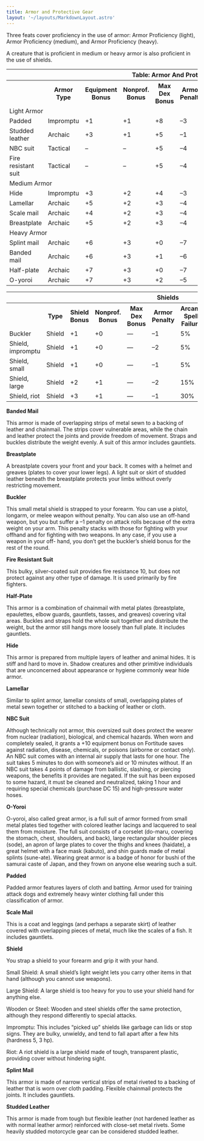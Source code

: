 ```yaml
---
title: Armor and Protective Gear
layout: '~/layouts/MarkdownLayout.astro'
---
```

Three feats cover proficiency in the use of armor: Armor Proficiency (light),
Armor Proficiency (medium), and Armor Proficiency (heavy).

A creature that is proficient in medium or heavy armor is also proficient in
the use of shields.


<table> <tr> <th colspan="11"> Table: Armor And Protective Gear </th> </tr> <tr> <th> </th> <th> Armor Type </th> <th> Equipment Bonus </th> <th> Nonprof. Bonus </th> <th> Max Dex Bonus </th> <th> Armor Penalty </th> <th> Arcane Spell Failure </th> <th> Speed (30 ft.) </th> <th> Weight </th> <th> Purchase DC </th> <th> Restriction </th> </tr> <tr class="shaded"> <td colspan="11" style="text-align: left"> Light Armor </td> </tr> <tr> <td> Padded </td> <td> Impromptu </td> <td> +1 </td> <td> +1 </td> <td> +8 </td> <td> –3 </td> <td> 5% </td> <td> 30 </td> <td> 10 lb. </td> <td> 9 </td> <td> — </td> </tr> <tr class="shaded2"> <td> Studded leather </td> <td> Archaic </td> <td> +3 </td> <td> +1 </td> <td> +5 </td> <td> –1 </td> <td> 15% </td> <td> 30 </td> <td> 20 lb. </td> <td> 13 </td> <td> — </td> </tr> <tr> <td> NBC suit </td> <td> Tactical </td> <td> – </td> <td> – </td> <td> +5 </td> <td> –4 </td> <td> 40% </td> <td> 30 </td> <td> 10 lb. </td> <td> 15 </td> <td> Res (+2) </td> </tr> <tr class="shaded2"> <td> Fire resistant suit </td> <td> Tactical </td> <td> – </td> <td> – </td> <td> +5 </td> <td> –4 </td> <td> 40% </td> <td> 30 </td> <td> 10 lb. </td> <td> 13 </td> <td> — </td> </tr> <tr class="shaded"> <td colspan="11" style="text-align: left"> Medium Armor </td> </tr> <tr> <td> Hide </td> <td> Impromptu </td> <td> +3 </td> <td> +2 </td> <td> +4 </td> <td> –3 </td> <td> 20% </td> <td> 20 </td> <td> 25 lb. </td> <td> 10 </td> <td> — </td> </tr> <tr class="shaded2"> <td> Lamellar </td> <td> Archaic </td> <td> +5 </td> <td> +2 </td> <td> +3 </td> <td> –4 </td> <td> 30% </td> <td> 20 </td> <td> 35 lb. </td> <td> 20 </td> <td> — </td> </tr> <tr> <td> Scale mail </td> <td> Archaic </td> <td> +4 </td> <td> +2 </td> <td> +3 </td> <td> –4 </td> <td> 25% </td> <td> 20 </td> <td> 30 lb. </td> <td> 16 </td> <td> — </td> </tr> <tr class="shaded2"> <td> Breastplate </td> <td> Archaic </td> <td> +5 </td> <td> +2 </td> <td> +3 </td> <td> –4 </td> <td> 25% </td> <td> 20 </td> <td> 30 lb. </td> <td> 18 </td> <td> — </td> </tr> <tr class="shaded"> <td colspan="11" style="text-align: left"> Heavy Armor </td> </tr> <tr> <td> Splint mail </td> <td> Archaic </td> <td> +6 </td> <td> +3 </td> <td> +0 </td> <td> –7 </td> <td> 40% </td> <td> 20 </td> <td> 45 lb. </td> <td> 18 </td> <td> — </td> </tr> <tr class="shaded2"> <td> Banded mail </td> <td> Archaic </td> <td> +6 </td> <td> +3 </td> <td> +1 </td> <td> –6 </td> <td> 35% </td> <td> 20 </td> <td> 35 lb. </td> <td> 19 </td> <td> — </td> </tr> <tr> <td> Half-plate </td> <td> Archaic </td> <td> +7 </td> <td> +3 </td> <td> +0 </td> <td> –7 </td> <td> 35% </td> <td> 20 </td> <td> 50 lb. </td> <td> 21 </td> <td> — </td> </tr> <tr class="shaded2"> <td> O-yoroi </td> <td> Archaic </td> <td> +7 </td> <td> +3 </td> <td> +2 </td> <td> –5 </td> <td> 40% </td> <td> 20 </td> <td> 45 lb. </td> <td> 28 </td> <td> — </td> </tr> </table>

 
<table> <tr> <th colspan="11"> Shields </th> </tr> <tr> <th> </th> <th> Type </th> <th> Shield Bonus </th> <th> Nonprof. Bonus </th> <th> Max Dex Bonus </th> <th> Armor Penalty </th> <th> Arcane Spell Failure </th> <th> Speed (30 ft.) </th> <th> Weight </th> <th> Purchase DC </th> <th> Restriction </th> </tr> <tr> <td> Buckler </td> <td> Shield </td> <td> +1 </td> <td> +0 </td> <td> — </td> <td> –1 </td> <td> 5% </td> <td> — </td> <td> 5 lb. </td> <td> 9 </td> <td> — </td> </tr> <tr class="shaded"> <td> Shield, impromptu </td> <td> Shield </td> <td> +1 </td> <td> +0 </td> <td> — </td> <td> –2 </td> <td> 5% </td> <td> — </td> <td> varies </td> <td> — </td> <td> — </td> </tr> <tr> <td> Shield, small </td> <td> Shield </td> <td> +1 </td> <td> +0 </td> <td> — </td> <td> –1 </td> <td> 5% </td> <td> — </td> <td> 6 lb. </td> <td> 5 </td> <td> — </td> </tr> <tr class="shaded"> <td> Shield, large </td> <td> Shield </td> <td> +2 </td> <td> +1 </td> <td> — </td> <td> –2 </td> <td> 15% </td> <td> — </td> <td> 15 lb. </td> <td> 7 </td> <td> — </td> </tr> <tr> <td> Shield, riot </td> <td> Shield </td> <td> +3 </td> <td> +1 </td> <td> — </td> <td> –1 </td> <td> 30% </td> <td> — </td> <td> 6 lb. </td> <td> 10 </td> <td> Res (+2) </td> </tr> </table>

 **Banded Mail**

This armor is made of overlapping strips of metal sewn to a backing of leather
and chainmail. The strips cover vulnerable areas, while the chain and leather
protect the joints and provide freedom of movement. Straps and buckles
distribute the weight evenly. A suit of this armor includes gauntlets.

**Breastplate**

A breastplate covers your front and your back. It comes with a helmet and
greaves (plates to cover your lower legs). A light suit or skirt of studded
leather beneath the breastplate protects your limbs without overly restricting
movement.

**Buckler**

This small metal shield is strapped to your forearm. You can use a pistol,
longarm, or melee weapon without penalty. You can also use an off-hand weapon,
but you but suffer a –1 penalty on attack rolls because of the extra weight on
your arm. This penalty stacks with those for fighting with your offhand and
for fighting with two weapons. In any case, if you use a weapon in your off-
hand, you don’t get the buckler’s shield bonus for the rest of the round.

**Fire Resistant Suit**

This bulky, silver-coated suit provides fire resistance 10, but does not
protect against any other type of damage. It is used primarily by fire
fighters.

**Half-Plate**

This armor is a combination of chainmail with metal plates (breastplate,
epaulettes, elbow guards, gauntlets, tasses, and greaves) covering vital
areas. Buckles and straps hold the whole suit together and distribute the
weight, but the armor still hangs more loosely than full plate. It includes
gauntlets.

**Hide**

This armor is prepared from multiple layers of leather and animal hides. It is
stiff and hard to move in. Shadow creatures and other primitive individuals
that are unconcerned about appearance or hygiene commonly wear hide armor.

**Lamellar**

Similar to splint armor, lamellar consists of small, overlapping plates of
metal sewn together or stitched to a backing of leather or cloth.

**NBC Suit**

Although technically not armor, this oversized suit does protect the wearer
from nuclear (radiation), biological, and chemical hazards. When worn and
completely sealed, it grants a +10 equipment bonus on Fortitude saves against
radiation, disease, chemicals, or poisons (airborne or contact only). An NBC
suit comes with an internal air supply that lasts for one hour. The suit takes
5 minutes to don with someone’s aid or 10 minutes without. If an NBC suit
takes 4 points of damage from ballistic, slashing, or piercing weapons, the
benefits it provides are negated. If the suit has been exposed to some hazard,
it must be cleaned and neutralized, taking 1 hour and requiring special
chemicals (purchase DC 15) and high-pressure water hoses.

**O-Yoroi**

O-yoroi, also called great armor, is a full suit of armor formed from small
metal plates tied together with colored leather lacings and lacquered to seal
them from moisture. The full suit consists of a corselet (do-maru, covering
the stomach, chest, shoulders, and back), large rectangular shoulder pieces
(sode), an apron of large plates to cover the thighs and knees (haidate), a
great helmet with a face mask (kabuto), and shin guards made of metal splints
(sune-ate). Wearing great armor is a badge of honor for bushi of the samurai
caste of Japan, and they frown on anyone else wearing such a suit.

**Padded**

Padded armor features layers of cloth and batting. Armor used for training
attack dogs and extremely heavy winter clothing fall under this classification
of armor.

**Scale Mail**

This is a coat and leggings (and perhaps a separate skirt) of leather covered
with overlapping pieces of metal, much like the scales of a fish. It includes
gauntlets.

**Shield**

You strap a shield to your forearm and grip it with your hand.

Small Shield: A small shield’s light weight lets you carry other items in that
hand (although you cannot use weapons).

Large Shield: A large shield is too heavy for you to use your shield hand for
anything else.

Wooden or Steel: Wooden and steel shields offer the same protection, although
they respond differently to special attacks.

Impromptu: This includes “picked up” shields like garbage can lids or stop
signs. They are bulky, unwieldy, and tend to fall apart after a few hits
(hardness 5, 3 hp).

Riot: A riot shield is a large shield made of tough, transparent plastic,
providing cover without hindering sight.

**Splint Mail**

This armor is made of narrow vertical strips of metal riveted to a backing of
leather that is worn over cloth padding. Flexible chainmail protects the
joints. It includes gauntlets.

**Studded Leather**

This armor is made from tough but flexible leather (not hardened leather as
with normal leather armor) reinforced with close-set metal rivets. Some
heavily studded motorcycle gear can be considered studded leather.

